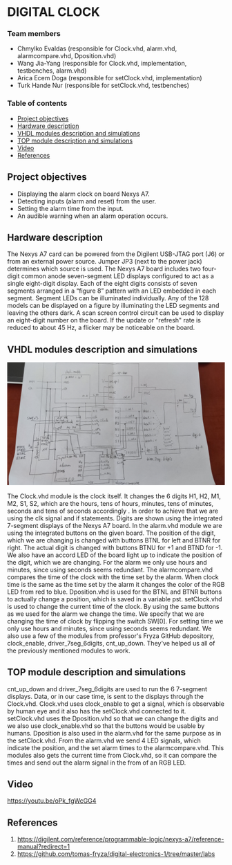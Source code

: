 # DIGITAL CLOCK

### Team members

* Chmylko Evaldas (responsible for Clock.vhd, alarm.vhd, alarmcompare.vhd, Dposition.vhd)
* Wang Jia-Yang (responsible for Clock.vhd, implementation, testbenches, alarm.vhd)
* Arica Ecem Doga (responsible for setClock.vhd, implementation)
* Turk Hande Nur (responsible for setClock.vhd, testbenches)

### Table of contents

* [Project objectives](#objectives)
* [Hardware description](#hardware)
* [VHDL modules description and simulations](#modules)
* [TOP module description and simulations](#top)
* [Video](#video)
* [References](#references)

<a name="objectives"></a>

## Project objectives

* Displaying the alarm clock on board Nexys A7.
* Detecting inputs (alarm and reset) from the user.
* Setting the alarm time from the input.
* An audible warning when an alarm operation occurs.

## Hardware description

The Nexys A7 card can be powered from the Digilent USB-JTAG port (J6) or from an external power source. Jumper JP3 (next to the power jack) determines which source is used. The Nexys A7 board includes two four-digit common anode seven-segment LED displays configured to act as a single eight-digit display. Each of the eight digits consists of seven segments arranged in a “figure 8” pattern with an LED embedded in each segment. Segment LEDs can be illuminated individually. Any of the 128 models can be displayed on a figure by illuminating the LED segments and leaving the others dark.
A scan screen control circuit can be used to display an eight-digit number on the board. If the update or "refresh" rate is reduced to about 45 Hz, a flicker may be noticeable on the board.

## VHDL modules description and simulations

![your figure](block_diagram.jpg)

The Clock.vhd module is the clock itself. It changes the 6 digits H1, H2, M1, M2, S1, S2, which are the hours, tens of hours, minutes, tens of minutes, seconds and tens of seconds accordingly . In order to achieve that we are using the clk signal and if statements. Digits are shown using the integrated 7-segment displays of the Nexys A7 board.
In the alarm.vhd module we are using the integrated buttons on the given board. The position of the digit, which we are changing is changed with buttons BTNL for left and BTNR for right. The actual digit is changed with buttons BTNU for +1 and BTND for -1. We also have an accord LED of the board light up to indicate the position of the digit, which we are changing. For the alarm we only use hours and minutes, since using seconds seems redundant.
The alarmcompare.vhd compares the time of the clock with the time set by the alarm. When clock time is the same as the time set by the alarm it changes the color of the RGB LED from red to blue.
Dposition.vhd is used for the BTNL and BTNR buttons to actually change a position, which is saved in a variable pst.
setClock.vhd is used to change the current time of the clock. By using the same buttons as we used for the alarm we change the time. We specify that we are changing the time of clock by flipping the switch SW[0]. For setting time we only use hours and minutes, since using seconds seems redundant.
We also use a few of the modules from professor's Fryza GitHub depository, clock_enable, driver_7seg_6digits, cnt_up_down. They've helped us all of the previously mentioned modules to work.


<a name="top"></a>

## TOP module description and simulations

cnt_up_down and driver_7seg_6digits are used to run the 6 7-segment displays. Data, or in our case time, is sent to the displays through the Clock.vhd. Clock.vhd uses clock_enable to get a signal, which is observable by human eye and it also has the setClock.vhd connected to it. setClock.vhd uses the Dposition.vhd so that we can change the digits and we also use clock_enable.vhd so that the buttons would be usable by humans. Dposition is also used in the alarm.vhd for the same purpose as in the setClock.vhd. From the alarm.vhd we send 4 LED signals, which indicate the position, and the set alarm times to the alarmcompare.vhd. This modules also gets the current time from Clock.vhd, so it can compare the times and send out the alarm signal in the from of an RGB LED.

<a name="video"></a>

## Video

https://youtu.be/oPk_fgWcGG4

<a name="references"></a>

## References

1. https://digilent.com/reference/programmable-logic/nexys-a7/reference-manual?redirect=1
2. https://github.com/tomas-fryza/digital-electronics-1/tree/master/labs
